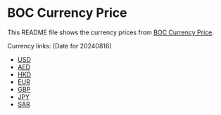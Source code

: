 # BOC Currency Price

This README file shows the currency prices from [BOC Currency Price](https://www.boc.cn/sourcedb/whpj/).

Currency links: (Date for 20240816)

- [USD](https://bocurrencyprice.techina.science/BOC_CURRENCY_PRICE/USD/20240816.json)
- [AED](https://bocurrencyprice.techina.science/BOC_CURRENCY_PRICE/AED/20240816.json)
- [HKD](https://bocurrencyprice.techina.science/BOC_CURRENCY_PRICE/HKD/20240816.json)
- [EUR](https://bocurrencyprice.techina.science/BOC_CURRENCY_PRICE/EUR/20240816.json)
- [GBP](https://bocurrencyprice.techina.science/BOC_CURRENCY_PRICE/GBP/20240816.json)
- [JPY](https://bocurrencyprice.techina.science/BOC_CURRENCY_PRICE/JPY/20240816.json)
- [SAR](https://bocurrencyprice.techina.science/BOC_CURRENCY_PRICE/SAR/20240816.json)
